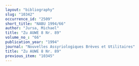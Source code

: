 ```yaml
---
layout: "bibliography"
slug: "10342"
occurrence_id: "2509"
short_title: "NABU 1994/66"
author: "Jursa, Michael"
title: "Zu AUWE 8 Nr. 89"
volume_no_: "66"
publication_year: "1994"
journal: "Nouvelles Assyriologiques Brèves et Utilitaires"
title: "Zu AUWE 8 Nr. 89"
previous_item: "10345"
---
```

